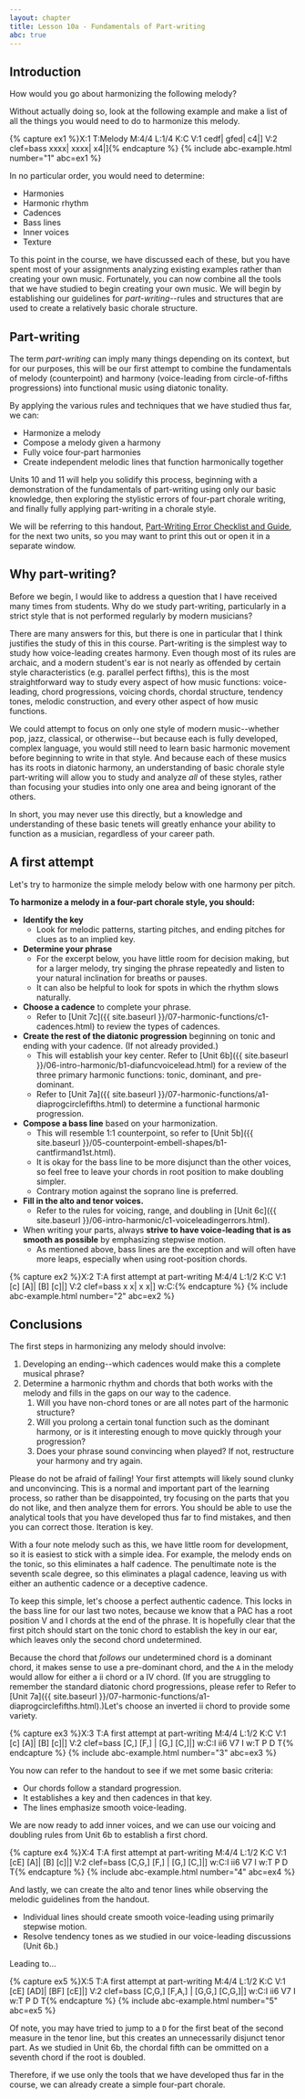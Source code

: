 ```yaml
---
layout: chapter
title: Lesson 10a - Fundamentals of Part-writing
abc: true
---
```


## Introduction

How would you go about harmonizing the following melody?

Without actually doing so, look at the following example and make a list of all the things you would need to do to harmonize this melody.

{% capture ex1 %}X:1
T:Melody
M:4/4
L:1/4
K:C
V:1
cedf| gfed| c4|]
V:2 clef=bass
xxxx| xxxx| x4|]{% endcapture %}
{% include abc-example.html number="1" abc=ex1 %}

In no particular order, you would need to determine: 
- Harmonies
- Harmonic rhythm
- Cadences
- Bass lines
- Inner voices
- Texture

To this point in the course, we have discussed each of these, but you have spent most of your assignments analyzing existing examples rather than creating your own music. Fortunately, you can now combine all the tools that we have studied to begin creating your own music. We will begin by establishing our guidelines for *part-writing*--rules and structures that are used to create a relatively basic chorale structure.  

## Part-writing

The term *part-writing* can imply many things depending on its context, but for our purposes, this will be our first attempt to combine the fundamentals of melody (counterpoint) and harmony (voice-leading from circle-of-fifths progressions) into functional music using diatonic tonality. 

By applying the various rules and techniques that we have studied thus far, we can:
- Harmonize a melody
- Compose a melody given a harmony
- Fully voice four-part harmonies
- Create independent melodic lines that function harmonically together

Units 10 and 11 will help you solidify this process, beginning with a demonstration of the fundamentals of part-writing using only our basic knowledge, then exploring the stylistic errors of four-part chorale writing, and finally fully applying part-writing in a chorale style.

We will be referring to this handout, [Part-Writing Error Checklist and Guide](https://docs.google.com/document/d/1s9Xd3LPqoaEevshTopxHzLX9jCzxVCZocOBLD_dceMU/edit?usp=sharing), for the next two units, so you may want to print this out or open it in a separate window.

## Why part-writing?

Before we begin, I would like to address a question that I have received many times from students. Why do we study part-writing, particularly in a strict style that is not performed regularly by modern musicians?

There are many answers for this, but there is one in particular that I think justifies the study of this in this course. Part-writing is the simplest way to study how voice-leading creates harmony. Even though most of its rules are archaic, and a modern student's ear is not nearly as offended by certain style characteristics (e.g. parallel perfect fifths), this is the most straightforward way to study every aspect of how music functions: voice-leading, chord progressions, voicing chords, chordal structure, tendency tones, melodic construction, and every other aspect of how music functions.

We could attempt to focus on only one style of modern music--whether pop, jazz, classical, or otherwise--but because each is fully developed, complex language, you would still need to learn basic harmonic movement before beginning to write in that style. And because each of these musics has its roots in diatonic harmony, an understanding of basic chorale style part-writing will allow you to study and analyze *all* of these styles, rather than focusing your studies into only one area and being ignorant of the others.

In short, you may never use this directly, but a knowledge and understanding of these basic tenets will greatly enhance your ability to function as a musician, regardless of your career path.

## A first attempt

Let's try to harmonize the simple melody below with one harmony per pitch.

**To harmonize a melody in a four-part chorale style, you should:**
- **Identify the key**
    - Look for melodic patterns, starting pitches, and ending pitches for clues as to an implied key. 
- **Determine your phrase**
    - For the excerpt below, you have little room for decision making, but for a larger melody, try singing the phrase repeatedly and listen to your natural inclination for breaths or pauses. 
    - It can also be helpful to look for spots in which the rhythm slows naturally.
- **Choose a cadence** to complete your phrase.
    - Refer to [Unit 7c]({{ site.baseurl }}/07-harmonic-functions/c1-cadences.html) to review the types of cadences.
- **Create the rest of the diatonic progression** beginning on tonic and ending with your cadence. (If not already provided.)
    - This will establish your key center. Refer to [Unit 6b]({{ site.baseurl }}/06-intro-harmonic/b1-diafuncvoicelead.html) for a review of the three primary harmonic functions: tonic, dominant, and pre-dominant.
    - Refer to [Unit 7a]({{ site.baseurl }}/07-harmonic-functions/a1-diaprogcirclefifths.html) to determine a functional harmonic progression.
- **Compose a bass line** based on your harmonization.
    - This will resemble 1:1 counterpoint, so refer to [Unit 5b]({{ site.baseurl }}/05-counterpoint-embell-shapes/b1-cantfirmand1st.html).
    - It is okay for the bass line to be more disjunct than the other voices, so feel free to leave your chords in root position to make doubling simpler.
    - Contrary motion against the soprano line is preferred.
- **Fill in the alto and tenor voices.**
    - Refer to the rules for voicing, range, and doubling in [Unit 6c]({{ site.baseurl }}/06-intro-harmonic/c1-voiceleadingerrors.html).
- When writing your parts, always **strive to have voice-leading that is as smooth as possible** by emphasizing stepwise motion.
    - As mentioned above, bass lines are the exception and will often have more leaps, especially when using root-position chords.

{% capture ex2 %}X:2
T:A first attempt at part-writing
M:4/4
L:1/2
K:C
V:1
[c] [A]| [B] [c]|]
V:2 clef=bass
x x| x x|]
w:C:{% endcapture %}
{% include abc-example.html number="2" abc=ex2 %}

## Conclusions

The first steps in harmonizing any melody should involve: 
1. Developing an ending--which cadences would make this a complete musical phrase? 
2. Determine a harmonic rhythm and chords that both works with the melody and fills in the gaps on our way to the cadence. 
    1. Will you have non-chord tones or are all notes part of the harmonic structure? 
    2. Will you prolong a certain tonal function such as the dominant harmony, or is it interesting enough to move quickly through your progression?
    3. Does your phrase sound convincing when played? If not, restructure your harmony and try again. 
    
Please do not be afraid of failing! Your first attempts will likely sound clunky and unconvincing. This is a normal and important part of the learning process, so rather than be disappointed, try focusing on the parts that you do not like, and then analyze them for errors. You should be able to use the analytical tools that you have developed thus far to find mistakes, and then you can correct those. Iteration is key.

With a four note melody such as this, we have little room for development, so it is easiest to stick with a simple idea. For example, the melody ends on the tonic, so this eliminates a half cadence. The penultimate note is the seventh scale degree, so this eliminates a plagal cadence, leaving us with either an authentic cadence or a deceptive cadence.

To keep this simple, let's choose a perfect authentic cadence. This locks in the bass line for our last two notes, because we know that a PAC has a root position V and I chords at the end of the phrase. It is hopefully clear that the first pitch should start on the tonic chord to establish the key in our ear, which leaves only the second chord undetermined.

Because the chord that *follows* our undetermined chord is a dominant chord, it makes sense to use a pre-dominant chord, and the `A` in the melody would allow for either a ii chord or a IV chord. (If you are struggling to remember the standard diatonic chord progressions, please refer to Refer to [Unit 7a]({{ site.baseurl }}/07-harmonic-functions/a1-diaprogcirclefifths.html).)Let's choose an inverted ii chord to provide some variety.

{% capture ex3 %}X:3
T:A first attempt at part-writing
M:4/4
L:1/2
K:C
V:1
[c] [A]| [B] [c]|]
V:2 clef=bass
[C,] [F,] | [G,] [C,]|]
w:C:I ii6 V7 I
w:T P D T{% endcapture %}
{% include abc-example.html number="3" abc=ex3 %}

You now can refer to the handout to see if we met some basic criteria:
- Our chords follow a standard progression.
- It establishes a key and then cadences in that key.
- The lines emphasize smooth voice-leading.

We are now ready to add inner voices, and we can use our voicing and doubling rules from Unit 6b to establish a first chord.

{% capture ex4 %}X:4
T:A first attempt at part-writing
M:4/4
L:1/2
K:C
V:1
[cE] [A]| [B] [c]|]
V:2 clef=bass
[C,G,] [F,] | [G,] [C,]|]
w:C:I ii6 V7 I
w:T P D T{% endcapture %}
{% include abc-example.html number="4" abc=ex4 %}

And lastly, we can create the alto and tenor lines while observing the melodic guidelines from the handout.
- Individual lines should create smooth voice-leading using primarily stepwise motion.
- Resolve tendency tones as we studied in our voice-leading discussions (Unit 6b.)

Leading to...

{% capture ex5 %}X:5
T:A first attempt at part-writing
M:4/4
L:1/2
K:C
V:1
[cE] [AD]| [BF] [cE]|]
V:2 clef=bass
[C,G,] [F,A,] | [G,G,] [C,G,]|]
w:C:I ii6 V7 I
w:T P D T{% endcapture %}
{% include abc-example.html number="5" abc=ex5 %}

Of note, you may have tried to jump to a `D` for the first beat of the second measure in the tenor line, but this creates an unnecessarily disjunct tenor part. As we studied in Unit 6b, the chordal fifth can be ommitted on a seventh chord if the root is doubled.

Therefore, if we use only the tools that we have developed thus far in the course, we can already create a simple four-part chorale.